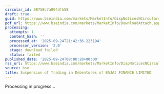 ```yaml
---
circular_id: 68758c7a004dfb58
draft: true
guid: https://www.bseindia.com/markets/MarketInfo/DispNoticesNCirculars.aspx?Noticeid={E92E4F0E-167D-48C7-ABFB-33B5A5F41627}&noticeno=20250924-6&dt=09/24/2025&icount=6&totcount=75&flag=0
pdf_url: https://www.bseindia.com/markets/MarketInfo/DownloadAttach.aspx?id=20250924-6&attachedId=
processing:
  attempts: 1
  content_hash: ''
  processed_at: '2025-09-24T21:42:36.223194'
  processor_version: '2.0'
  stage: download_failed
  status: failed
published_date: '2025-09-24T08:00:20+00:00'
rss_url: https://www.bseindia.com/markets/MarketInfo/DispNoticesNCirculars.aspx?Noticeid={E92E4F0E-167D-48C7-ABFB-33B5A5F41627}&noticeno=20250924-6&dt=09/24/2025&icount=6&totcount=75&flag=0
source: bse
title: Suspension of Trading in Debentures of BAJAJ FINANCE LIMITED
---
```


Processing in progress...